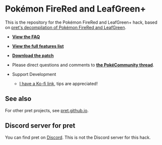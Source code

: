 # Pokémon FireRed and LeafGreen+

This is the repository for the Pokémon FireRed and LeafGreen+ hack, based on [pret's decompilation of Pokémon FireRed and LeafGreen](https://github.com/pret/pokefirered).
* [**View the FAQ**](https://github.com/Deokishisu/FRLG-Plus/blob/master/FAQ.md)
* [**View the full features list**](https://github.com/Deokishisu/FRLG-Plus/blob/master/FEATURES.md)
* [**Download the patch**](https://github.com/Deokishisu/FRLG-Plus/releases/latest)
* Please direct questions and comments to [**the PokéCommunity thread**](https://www.pokecommunity.com/showthread.php?t=454382).

* Support Development
  * [I have a Ko-fi link](https://ko-fi.com/deokishisu), tips are appreciated!

## See also

For other pret projects, see [pret.github.io](https://pret.github.io/).

## Discord server for pret

You can find pret on [Discord](https://discord.gg/d5dubZ3). This is not the Discord server for this hack.
